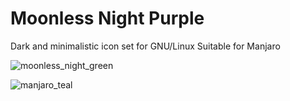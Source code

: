 # Moonless Night Purple
Dark and minimalistic icon set for GNU/Linux
Suitable for Manjaro

![moonless_night_green](https://user-images.githubusercontent.com/75087731/211312908-ec962772-32fa-49c7-839a-305425b47e10.png)

![manjaro_teal](https://user-images.githubusercontent.com/75087731/211313476-a0e17ef2-7eb9-423b-8b78-32d7c0e5e376.jpg)
